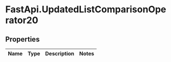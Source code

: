 # FastApi.UpdatedListComparisonOperator20

## Properties
Name | Type | Description | Notes
------------ | ------------- | ------------- | -------------

